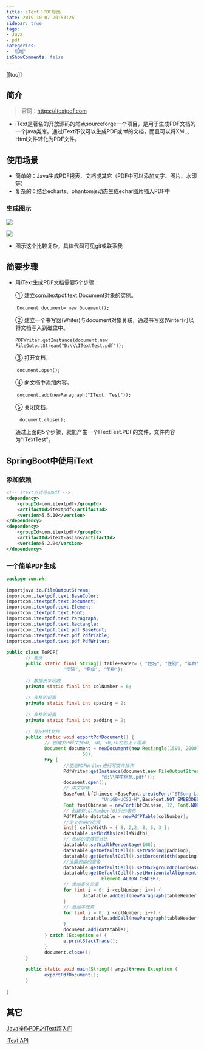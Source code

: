 ```yaml
---
title: iText：PDF导出
date: 2019-10-07 20:53:26
sidebar: true
tags:
- Java
- pdf
categories:
- '后端'
isShowComments: false
---
```


<Boxx/>

[[toc]]

## 简介

>  官网：https://itextpdf.com

- iText是著名的开放源码的站点sourceforge一个项目，是用于生成PDF文档的一个java类库。通过iText不仅可以生成PDF或rtf的文档，而且可以将XML、Html文件转化为PDF文件。 

## 使用场景

- 简单的：Java生成PDF报表、文档或其它（PDF中可以添加文字、图片、水印等）
- 复杂的：结合echarts、phantomjs动态生成echar图片插入PDF中

### 生成图示

![](/znote/img/itext/pdf2.png)

![](/znote/img/itext/pdf3.png)

- 图示这个比较复杂，具体代码可见git或联系我

## 简要步骤

- 用iText生成PDF文档需要5个步骤： 

  ① 建立com.itextpdf.text.Document对象的实例。

  ​        ```Document document= new Document(); ```

  ② 建立一个书写器(Writer)与document对象关联，通过书写器(Writer)可以将文档写入到磁盘中。

  ​        ```PDFWriter.getInstance(document,new FileOutputStream("D:\\\ITextTest.pdf")); ```

  ③ 打开文档。

  ​        ```document.open(); ```

  ④ 向文档中添加内容。

  ​        ```document.add(newParagraph("IText  Test")); ```

  ⑤ 关闭文档。

  ​       ```  document.close(); ```

  通过上面的5个步骤，就能产生一个ITextTest.PDF的文件，文件内容为"ITextTest"。

## SpringBoot中使用iText

### 添加依赖

```xml
<!-- itext方式导出pdf -->
<dependency>
    <groupId>com.itextpdf</groupId>
    <artifactId>itextpdf</artifactId>
    <version>5.5.10</version>
</dependency>
<dependency>
    <groupId>com.itextpdf</groupId>
    <artifactId>itext-asian</artifactId>
    <version>5.2.0</version>
</dependency>		
```

### 一个简单PDF生成

```java
package com.wh;
 
importjava.io.FileOutputStream;
importcom.itextpdf.text.BaseColor;
importcom.itextpdf.text.Document;
importcom.itextpdf.text.Element;
importcom.itextpdf.text.Font;
importcom.itextpdf.text.Paragraph;
importcom.itextpdf.text.Rectangle;
importcom.itextpdf.text.pdf.BaseFont;
importcom.itextpdf.text.pdf.PdfPTable;
importcom.itextpdf.text.pdf.PdfWriter;
 
public class ToPDF{
       // 表头
       public static final String[] tableHeader= { "姓名", "性别", "年龄",
                     "学院", "专业", "年级"};
 
       // 数据表字段数
       private static final int colNumber = 6;
 
       // 表格的设置
       private static final int spacing = 2;
 
       // 表格的设置
       private static final int padding = 2;
 
       // 导出Pdf文挡
       public static void exportPdfDocument() {
              // 创建文Pdf文挡50, 50, 50,50左右上下距离
              Document document = newDocument(new Rectangle(1500, 2000), 50, 50, 50,
                            50);
              try {
                     //使用PDFWriter进行写文件操作
                     PdfWriter.getInstance(document,new FileOutputStream(
                                   "d:\\学生信息.pdf"));
                     document.open();
                     // 中文字体
                     BaseFont bfChinese =BaseFont.createFont("STSong-Light",
                                   "UniGB-UCS2-H",BaseFont.NOT_EMBEDDED);
                     Font fontChinese = newFont(bfChinese, 12, Font.NORMAL);
                     // 创建有colNumber(6)列的表格
                     PdfPTable datatable = newPdfPTable(colNumber);
                     //定义表格的宽度
                     int[] cellsWidth = { 8, 2,2, 8, 5, 3 };
                     datatable.setWidths(cellsWidth);
                     // 表格的宽度百分比
                     datatable.setWidthPercentage(100);
                     datatable.getDefaultCell().setPadding(padding);
                     datatable.getDefaultCell().setBorderWidth(spacing);
                     //设置表格的底色
                     datatable.getDefaultCell().setBackgroundColor(BaseColor.GREEN);
                     datatable.getDefaultCell().setHorizontalAlignment(
                                   Element.ALIGN_CENTER);
                     // 添加表头元素
                     for (int i = 0; i <colNumber; i++) {
                            datatable.addCell(newParagraph(tableHeader[i], fontChinese));
                     }
                     // 添加子元素
                     for (int i = 0; i <colNumber; i++) {
                            datatable.addCell(newParagraph(tableHeader[i], fontChinese));
                     }
                     document.add(datatable);
              } catch (Exception e) {
                     e.printStackTrace();
              }
              document.close();
       }
 
       public static void main(String[] args)throws Exception {
              exportPdfDocument();
       }
 
}
```

## 其它

[Java操作PDF之iText超入门](https://www.cnblogs.com/liaojie970/p/7132475.html)

[iText API](https://www.cnblogs.com/ssslinppp/p/4976922.html)
